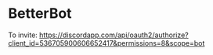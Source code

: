 # BetterBot
To invite: https://discordapp.com/api/oauth2/authorize?client_id=536705900606652417&permissions=8&scope=bot